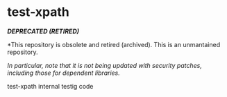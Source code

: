 # test-xpath

***DEPRECATED (RETIRED)***

*This repository is obsolete and retired (archived). This is an unmantained repository.

*In particular, note that it is not being updated with security patches, including those for dependent libraries.*

test-xpath internal testig code
